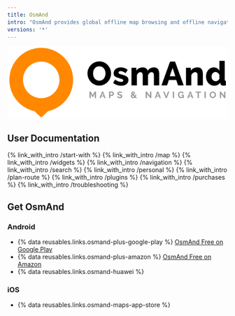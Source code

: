 ```yaml
---
title: OsmAnd
intro: "OsmAnd provides global offline map browsing and offline navigation with many special tools for Android and iOS."
versions: '*'
---
```


![LOGO OsmAnd](/assets/images/site/logo_osmand.png)

## User Documentation
{% link_with_intro /start-with %}
{% link_with_intro /map %}
{% link_with_intro /widgets %}
{% link_with_intro /navigation %}
{% link_with_intro /search %}
{% link_with_intro /personal %}
{% link_with_intro /plan-route %}
{% link_with_intro /plugins %}
{% link_with_intro /purchases %}
{% link_with_intro /troubleshooting %}


## Get OsmAnd

### Android
 - {% data reusables.links.osmand-plus-google-play %} [OsmAnd Free on Google Play](https://play.google.com/store/apps/details?id=net.osmand)
 - {% data reusables.links.osmand-plus-amazon %} [OsmAnd Free on Amazon](https://www.amazon.com/OsmAnd-Maps-Navigation/dp/B00D0SA8I8/)
 - {% data reusables.links.osmand-huawei %}

### iOS
 - {% data reusables.links.osmand-maps-app-store %}


